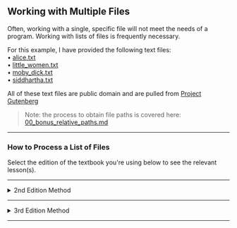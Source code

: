 ## Working with Multiple Files

Often, working with a single, specific file will not meet the needs of a program. Working with lists of files is frequently necessary.

For this example, I have provided the following text files:  
• [alice.txt](./Files/alice.txt)  
• [little_women.txt](./Files/little_women.txt)  
• [moby_dick.txt](./Files/moby_dick.txt)  
• [siddhartha.txt](./Files/siddhartha.txt)

All of these text files are public domain and are pulled from 
[Project Gutenberg](https://www.gutenberg.org)

> Note: the process to obtain file paths is covered here:  
> [00_bonus_relative_paths.md](./00_bonus_relative_paths.md)

---

### How to Process a List of Files

Select the edition of the textbook you're using below to see the relevant
lesson(s).

---

<details>
<summary>2nd Edition Method</summary>

### A File Processing Function

For this lesson, we'll take the logic we previously created to handle a
missing file and use it while we loop over a list of files.

Let's start by creating a function that will count the number of words in a
text file. If the file is missing, it will use the logic we previously created 
to gracefully handle a missing file

> Note: In the call to `open()`, we are specifying the keyword argument
> `encoding="utf-8"`. This is necessary because some of the text files include
> accented characters that do not occur in the ASCII encoding.
>
> See [09_bonus_ascii_and_utf8.md](./09_bonus_ascii_and_utf8.md) for a brief
> discussion of text encoding.

```python
import os

ROOT_DIR = os.path.dirname(__file__)

def count_words(file_name):
    """Get the approximate word count from a file."""
    file_path = os.path.join(ROOT_DIR, "Files", file_name)
    try:
        with open(file_path, encoding="utf-8") as f:
            contents = f.read()
    except FileNotFoundError:
        print(f"Sorry, the file {file_name} does not exist.\n")
    else:
        words = contents.split()
        num_words = len(words)
        print(f"The file {file_name} has about {num_words} words.\n")
```

We can then call the function to count the words in each of a list of file
names, like this:

```python
file_names = [
    "alice.txt",
    "siddhartha.txt",
    "alice_missing.txt",
    "moby_dick.txt",
    "little_women.txt"
]
for file_name in file_names:
    count_words(file_name)
```

Output:

```
The file alice.txt has about 29465 words.
The file siddhartha.txt has about 42172 words.
Sorry, the file alice_missing.txt does not exist.
The file moby_dick.txt has about 215830 words.
The file little_women.txt has about 189079 words.
```

</details>

---

<details>
<summary>3rd Edition Method</summary>

### A File Processing Function

For this lesson, we'll take the logic we previously created to handle a
missing file and use it while we loop over a list of files.

Let's start by creating a function that will count the number of words in a
text file. If the file is missing, it will use the logic we previously created 
to gracefully handle a missing file.

> Note: In the call to `open()`, we are specifying the keyword argument
> `encoding="utf-8"`. This is necessary because some of the text files include
> accented characters that do not occur in the ASCII encoding.
>
> See [09_bonus_ascii_and_utf8.md](./09_bonus_ascii_and_utf8.md) for a brief
> discussion of text encoding.

```python
from relative_paths import get_path
from pathlib import Path

def count_file_words(file_name):
    """Get the approximate word count from a file."""
    file_path = get_path(file_name, "Files")
    try:
        file = Path(file_path)
        contents = file.read_text(encoding="utf-8")
    except FileNotFoundError:
        print(f"Sorry, the file {file_name} does not exist.")
    except Exception as ex:
        print(ex)
    else:
        words = contents.split()
        num_words = len(words)
        print(f"The file {file_name} has about {num_words} words.")
```

We can then call the function to count the words in each of a list of file
names, like this:

```python
file_names = [
    "alice.txt",
    "siddhartha.txt",
    "alice_missing.txt",
    "moby_dick.txt",
    "little_women.txt"
]
for file_name in file_names:
    count_words(file_name)
```

Output:

```
The file alice.txt has about 29465 words.
The file siddhartha.txt has about 42172 words.
Sorry, the file alice_missing.txt does not exist.
The file moby_dick.txt has about 215830 words.
The file little_women.txt has about 189079 words.
```

</details>

---
